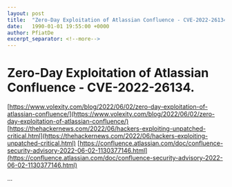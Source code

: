 ```yaml
---
layout: post
title:  "Zero-Day Exploitation of Atlassian Confluence - CVE-2022-26134."
date:   1990-01-01 19:55:00 +0000
author: PfiatDe
excerpt_separator: <!--more-->
---
```


# Zero-Day Exploitation of Atlassian Confluence - CVE-2022-26134.
[https://www.volexity.com/blog/2022/06/02/zero-day-exploitation-of-atlassian-confluence/](https://www.volexity.com/blog/2022/06/02/zero-day-exploitation-of-atlassian-confluence/)
[https://thehackernews.com/2022/06/hackers-exploiting-unpatched-critical.html](https://thehackernews.com/2022/06/hackers-exploiting-unpatched-critical.html)
[https://confluence.atlassian.com/doc/confluence-security-advisory-2022-06-02-1130377146.html](https://confluence.atlassian.com/doc/confluence-security-advisory-2022-06-02-1130377146.html)

...
<!--more-->
